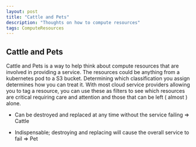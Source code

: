 ```yaml
---
layout: post
title: "Cattle and Pets"
description: "Thoughts on how to compute resources"
tags: ComputeResources
---
```


## Cattle and Pets

Cattle and Pets is a way to help think about compute resources that are involved in providing a service. The resources could be anything from a kubernetes pod to a S3 bucket. Determining which classification you assign determines how you can treat it. With most cloud service providers allowing you to tag a resource, you can use these as filters to see which resources are critical requiring care and attention and those that can be left ( almost ) alone.

- Can be destroyed and replaced at any time without the service failing => Cattle

- Indispensable; destroying and replacing will cause the overall service to fail => Pet
